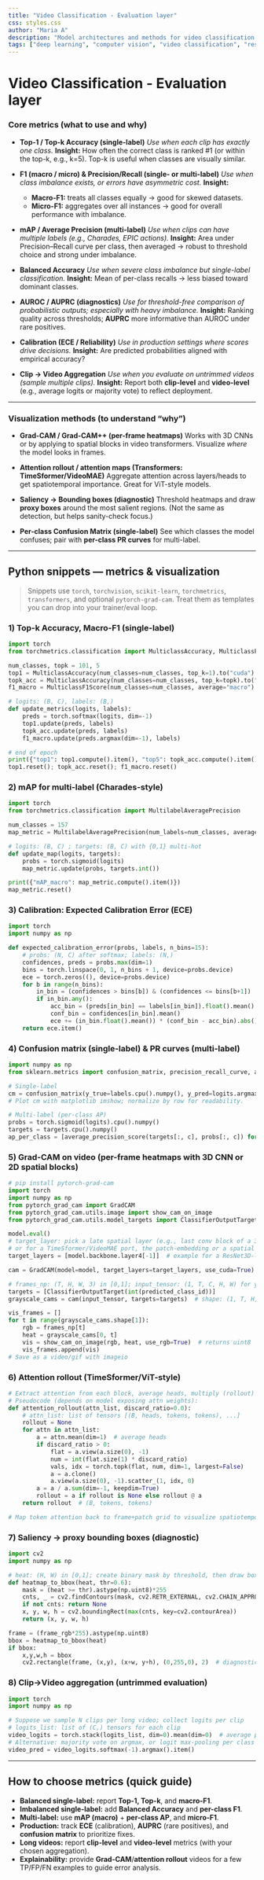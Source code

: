 ```yaml
---
title: "Video Classification - Evaluation layer"
css: styles.css
author: "Maria A"
description: "Model architectures and methods for video classification."
tags: ["deep learning", "computer vision", "video classification", "research"]
---
```

# Video Classification - Evaluation layer

### Core metrics (what to use and why)

* **Top-1 / Top-k Accuracy (single-label)**
  *Use when each clip has exactly one class.*
  **Insight:** How often the correct class is ranked #1 (or within the top-k, e.g., k=5). Top-k is useful when classes are visually similar.

* **F1 (macro / micro) & Precision/Recall (single- or multi-label)**
  *Use when class imbalance exists, or errors have asymmetric cost.*
  **Insight:**

  * **Macro-F1:** treats all classes equally → good for skewed datasets.
  * **Micro-F1:** aggregates over all instances → good for overall performance with imbalance.

* **mAP / Average Precision (multi-label)**
  *Use when clips can have multiple labels (e.g., Charades, EPIC actions).*
  **Insight:** Area under Precision–Recall curve per class, then averaged → robust to threshold choice and strong under imbalance.

* **Balanced Accuracy**
  *Use when severe class imbalance but single-label classification.*
  **Insight:** Mean of per-class recalls → less biased toward dominant classes.

* **AUROC / AUPRC (diagnostics)**
  *Use for threshold-free comparison of probabilistic outputs; especially with heavy imbalance.*
  **Insight:** Ranking quality across thresholds; **AUPRC** more informative than AUROC under rare positives.

* **Calibration (ECE / Reliability)**
  *Use in production settings where scores drive decisions.*
  **Insight:** Are predicted probabilities aligned with empirical accuracy?

* **Clip → Video Aggregation**
  *Use when you evaluate on untrimmed videos (sample multiple clips).*
  **Insight:** Report both **clip-level** and **video-level** (e.g., average logits or majority vote) to reflect deployment.

---

### Visualization methods (to understand “why”)

* **Grad-CAM / Grad-CAM++ (per-frame heatmaps)**
  Works with 3D CNNs or by applying to spatial blocks in video transformers. Visualize *where* the model looks in frames.

* **Attention rollout / attention maps (Transformers: TimeSformer/VideoMAE)**
  Aggregate attention across layers/heads to get spatiotemporal importance. Great for ViT-style models.

* **Saliency → Bounding boxes (diagnostic)**
  Threshold heatmaps and draw **proxy boxes** around the most salient regions. (Not the same as detection, but helps sanity-check focus.)

* **Per-class Confusion Matrix (single-label)**
  See which classes the model confuses; pair with **per-class PR curves** for multi-label.

---

## Python snippets — metrics & visualization

> Snippets use `torch`, `torchvision`, `scikit-learn`, `torchmetrics`, `transformers`, and optional `pytorch-grad-cam`. Treat them as templates you can drop into your trainer/eval loop.

### 1) Top-k Accuracy, Macro-F1 (single-label)

```python
import torch
from torchmetrics.classification import MulticlassAccuracy, MulticlassF1Score

num_classes, topk = 101, 5
top1 = MulticlassAccuracy(num_classes=num_classes, top_k=1).to("cuda")
topk_acc = MulticlassAccuracy(num_classes=num_classes, top_k=topk).to("cuda")
f1_macro = MulticlassF1Score(num_classes=num_classes, average="macro").to("cuda")

# logits: (B, C), labels: (B,)
def update_metrics(logits, labels):
    preds = torch.softmax(logits, dim=-1)
    top1.update(preds, labels)
    topk_acc.update(preds, labels)
    f1_macro.update(preds.argmax(dim=-1), labels)

# end of epoch
print({"top1": top1.compute().item(), "top5": topk_acc.compute().item(), "f1_macro": f1_macro.compute().item()})
top1.reset(); topk_acc.reset(); f1_macro.reset()
```

### 2) mAP for multi-label (Charades-style)

```python
import torch
from torchmetrics.classification import MultilabelAveragePrecision

num_classes = 157
map_metric = MultilabelAveragePrecision(num_labels=num_classes, average="macro").to("cuda")

# logits: (B, C) ; targets: (B, C) with {0,1} multi-hot
def update_map(logits, targets):
    probs = torch.sigmoid(logits)
    map_metric.update(probs, targets.int())

print({"mAP_macro": map_metric.compute().item()})
map_metric.reset()
```

### 3) Calibration: Expected Calibration Error (ECE)

```python
import torch
import numpy as np

def expected_calibration_error(probs, labels, n_bins=15):
    # probs: (N, C) after softmax; labels: (N,)
    confidences, preds = probs.max(dim=1)
    bins = torch.linspace(0, 1, n_bins + 1, device=probs.device)
    ece = torch.zeros((), device=probs.device)
    for b in range(n_bins):
        in_bin = (confidences > bins[b]) & (confidences <= bins[b+1])
        if in_bin.any():
            acc_bin = (preds[in_bin] == labels[in_bin]).float().mean()
            conf_bin = confidences[in_bin].mean()
            ece += (in_bin.float().mean()) * (conf_bin - acc_bin).abs()
    return ece.item()
```

### 4) Confusion matrix (single-label) & PR curves (multi-label)

```python
import numpy as np
from sklearn.metrics import confusion_matrix, precision_recall_curve, average_precision_score

# Single-label
cm = confusion_matrix(y_true=labels.cpu().numpy(), y_pred=logits.argmax(-1).cpu().numpy(), labels=list(range(num_classes)))
# Plot cm with matplotlib imshow; normalize by row for readability.

# Multi-label (per-class AP)
probs = torch.sigmoid(logits).cpu().numpy()
targets = targets.cpu().numpy()
ap_per_class = [average_precision_score(targets[:, c], probs[:, c]) for c in range(num_classes)]
```

### 5) Grad-CAM on video (per-frame heatmaps with 3D CNN or 2D spatial blocks)

```python
# pip install pytorch-grad-cam
import torch
import numpy as np
from pytorch_grad_cam import GradCAM
from pytorch_grad_cam.utils.image import show_cam_on_image
from pytorch_grad_cam.utils.model_targets import ClassifierOutputTarget

model.eval()
# target_layer: pick a late spatial layer (e.g., last conv block of a 3D CNN),
# or for a TimeSformer/VideoMAE port, the patch-embedding or a spatial attention block.
target_layers = [model.backbone.layer4[-1]]  # example for a ResNet3D-like backbone

cam = GradCAM(model=model, target_layers=target_layers, use_cuda=True)

# frames_np: (T, H, W, 3) in [0,1]; input_tensor: (1, T, C, H, W) for your model
targets = [ClassifierOutputTarget(int(predicted_class_id))]
grayscale_cams = cam(input_tensor, targets=targets)  # shape: (1, T, H, W) normalized

vis_frames = []
for t in range(grayscale_cams.shape[1]):
    rgb = frames_np[t]
    heat = grayscale_cams[0, t]
    vis = show_cam_on_image(rgb, heat, use_rgb=True)  # returns uint8
    vis_frames.append(vis)
# Save as a video/gif with imageio
```

### 6) Attention rollout (TimeSformer/ViT-style)

```python
# Extract attention from each block, average heads, multiply (rollout) across layers.
# Pseudocode (depends on model exposing attn weights):
def attention_rollout(attn_list, discard_ratio=0.0):
    # attn_list: list of tensors [(B, heads, tokens, tokens), ...]
    rollout = None
    for attn in attn_list:
        a = attn.mean(dim=1)  # average heads
        if discard_ratio > 0:
            flat = a.view(a.size(0), -1)
            num = int(flat.size(1) * discard_ratio)
            vals, idx = torch.topk(flat, num, dim=1, largest=False)
            a = a.clone()
            a.view(a.size(0), -1).scatter_(1, idx, 0)
        a = a / a.sum(dim=-1, keepdim=True)
        rollout = a if rollout is None else rollout @ a
    return rollout  # (B, tokens, tokens)

# Map token attention back to frame+patch grid to visualize spatiotemporal saliency.
```

### 7) Saliency → proxy bounding boxes (diagnostic)

```python
import cv2
import numpy as np

# heat: (H, W) in [0,1]; create binary mask by threshold, then draw box
def heatmap_to_bbox(heat, thr=0.6):
    mask = (heat >= thr).astype(np.uint8)*255
    cnts, _ = cv2.findContours(mask, cv2.RETR_EXTERNAL, cv2.CHAIN_APPROX_SIMPLE)
    if not cnts: return None
    x, y, w, h = cv2.boundingRect(max(cnts, key=cv2.contourArea))
    return (x, y, w, h)

frame = (frame_rgb*255).astype(np.uint8)
bbox = heatmap_to_bbox(heat)
if bbox:
    x,y,w,h = bbox
    cv2.rectangle(frame, (x,y), (x+w, y+h), (0,255,0), 2)  # diagnostic box
```

### 8) Clip→Video aggregation (untrimmed evaluation)

```python
import torch
import numpy as np

# Suppose we sample N clips per long video; collect logits per clip
# logits_list: list of (C,) tensors for each clip
video_logits = torch.stack(logits_list, dim=0).mean(dim=0)  # average pooling
# Alternative: majority vote on argmax, or logit max-pooling per class
video_pred = video_logits.softmax(-1).argmax().item()
```

---

## How to choose metrics (quick guide)

* **Balanced single-label:** report **Top-1, Top-k**, and **macro-F1**.
* **Imbalanced single-label:** add **Balanced Accuracy** and **per-class F1**.
* **Multi-label:** use **mAP (macro)** + **per-class AP**, and **micro-F1**.
* **Production:** track **ECE** (calibration), **AUPRC** (rare positives), and **confusion matrix** to prioritize fixes.
* **Long videos:** report **clip-level** and **video-level** metrics (with your chosen aggregation).
* **Explainability:** provide **Grad-CAM**/**attention rollout** videos for a few TP/FP/FN examples to guide error analysis.
